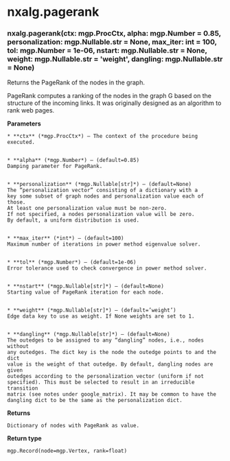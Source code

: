 # nxalg.pagerank


### nxalg.pagerank(ctx: mgp.ProcCtx, alpha: mgp.Number = 0.85, personalization: mgp.Nullable.str = None, max_iter: int = 100, tol: mgp.Number = 1e-06, nstart: mgp.Nullable.str = None, weight: mgp.Nullable.str = 'weight', dangling: mgp.Nullable.str = None)
Returns the PageRank of the nodes in the graph.

PageRank computes a ranking of the nodes in the graph G based on
the structure of the incoming links. It was originally designed as
an algorithm to rank web pages.


**Parameters**

    
    * **ctx** (*mgp.ProcCtx*) – The context of the procedure being executed.


    * **alpha** (*mgp.Number*) – (default=0.85)
    Damping parameter for PageRank.


    * **personalization** (*mgp.Nullable[str]*) – (default=None)
    The “personalization vector” consisting of a dictionary with a
    key some subset of graph nodes and personalization value each of those.
    At least one personalization value must be non-zero.
    If not specified, a nodes personalization value will be zero.
    By default, a uniform distribution is used.


    * **max_iter** (*int*) – (default=100)
    Maximum number of iterations in power method eigenvalue solver.


    * **tol** (*mgp.Number*) – (default=1e-06)
    Error tolerance used to check convergence in power method solver.


    * **nstart** (*mgp.Nullable[str]*) – (default=None)
    Starting value of PageRank iteration for each node.


    * **weight** (*mgp.Nullable[str]*) – (default=’weight’)
    Edge data key to use as weight. If None weights are set to 1.


    * **dangling** (*mgp.Nullable[str]*) – (default=None)
    The outedges to be assigned to any “dangling” nodes, i.e., nodes without
    any outedges. The dict key is the node the outedge points to and the dict
    value is the weight of that outedge. By default, dangling nodes are given
    outedges according to the personalization vector (uniform if not
    specified). This must be selected to result in an irreducible transition
    matrix (see notes under google_matrix). It may be common to have the
    dangling dict to be the same as the personalization dict.



**Returns**

    Dictionary of nodes with PageRank as value.



**Return type**

    mgp.Record(node=mgp.Vertex, rank=float)
